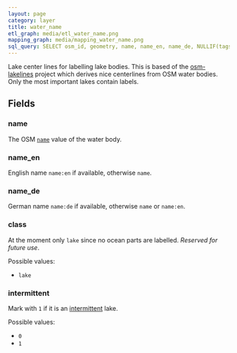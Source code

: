 ```yaml
---
layout: page
category: layer
title: water_name
etl_graph: media/etl_water_name.png
mapping_graph: media/mapping_water_name.png
sql_query: SELECT osm_id, geometry, name, name_en, name_de, NULLIF(tags->'name_int', '') AS "name_int", NULLIF(tags->'name:latin', '') AS "name:latin", NULLIF(tags->'name:nonlatin', '') AS "name:nonlatin", class, intermittent FROM layer_water_name(ST_SetSRID('BOX3D(-20037508.34 -20037508.34, 20037508.34 20037508.34)'::box3d, 3857 ), 14)
---
```

Lake center lines for labelling lake bodies.
This is based of the [osm-lakelines](https://github.com/lukasmartinelli/osm-lakelines) project
which derives nice centerlines from OSM water bodies. Only the most important lakes contain labels.

## Fields

### name

The OSM [`name`](http://wiki.openstreetmap.org/wiki/Key:name) value of the water body.

### name_en

English name `name:en` if available, otherwise `name`.

### name_de

German name `name:de` if available, otherwise `name` or `name:en`.

### class

At the moment only `lake` since no ocean parts are labelled. *Reserved for future use*.

Possible values:

- `lake`


### intermittent

Mark with `1` if it is an [intermittent](http://wiki.openstreetmap.org/wiki/Key:intermittent) lake.

Possible values:

- `0`
- `1`






